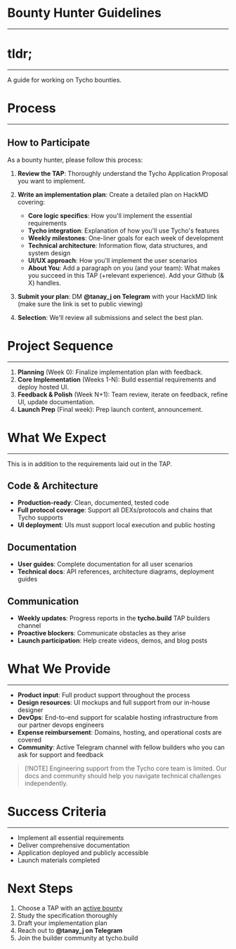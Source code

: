# Bounty Hunter Guidelines
---

# tldr;
---
A guide for working on Tycho bounties.

# Process
---
## How to Participate

As a bounty hunter, please follow this process:

1. **Review the TAP**: Thoroughly understand the Tycho Application Proposal you want to implement.
    
2. **Write an implementation plan**: Create a detailed plan on HackMD covering:
    - **Core logic specifics**: How you'll implement the essential requirements
    - **Tycho integration**: Explanation of how you'll use Tycho's features
    - **Weekly milestones**: One-liner goals for each week of development
    - **Technical architecture**: Information flow, data structures, and system design
    - **UI/UX approach**: How you'll implement the user scenarios
    - **About You**: Add a paragraph on you (and your team): What makes you succeed in this TAP (+relevant experience). Add your Github (& X) handles.
      
3. **Submit your plan**: DM **@tanay_j on Telegram** with your HackMD link (make sure the link is set to public viewing)
    
4. **Selection**: We'll review all submissions and select the best plan.

# Project Sequence
---
1. **Planning** (Week 0): Finalize implementation plan with feedback.
2. **Core Implementation** (Weeks 1-N): Build essential requirements and deploy hosted UI.
3. **Feedback & Polish** (Week N+1): Team review, iterate on feedback, refine UI, update documentation.
4. **Launch Prep** (Final week): Prep launch content, announcement.

# What We Expect
---
This is in addition to the requirements laid out in the TAP.

## Code & Architecture
- **Production-ready**: Clean, documented, tested code
- **Full protocol coverage**: Support all DEXs/protocols and chains that Tycho supports
- **UI deployment**: UIs must support local execution and public hosting

## Documentation
- **User guides**: Complete documentation for all user scenarios
- **Technical docs**: API references, architecture diagrams, deployment guides

## Communication
- **Weekly updates**: Progress reports in the **tycho.build** TAP builders channel
- **Proactive blockers**: Communicate obstacles as they arise
- **Launch participation**: Help create videos, demos, and blog posts

# What We Provide
---
- **Product input**: Full product support throughout the process
- **Design resources**: UI mockups and full support from our in-house designer
- **DevOps**: End-to-end support for scalable hosting infrastructure from our partner devops engineers
- **Expense reimbursement**: Domains, hosting, and operational costs are covered
- **Community**: Active Telegram channel with fellow builders who you can ask for support and feedback

> [!NOTE] Engineering support from the Tycho core team is limited. Our docs and community should help you navigate technical challenges independently.

# Success Criteria
---
- Implement all essential requirements
- Deliver comprehensive documentation
- Application deployed and publicly accessible
- Launch materials completed

# Next Steps
1. Choose a TAP with an [active bounty](https://docs.google.com/spreadsheets/d/1mVA1sSF70lesJL2cKPeidmU1K2urb4GCPl0zumJaLaU/edit?gid=0#gid=0)
2. Study the specification thoroughly
3. Draft your implementation plan
4. Reach out to **@tanay_j on Telegram**
5. Join the builder community at tycho.build
